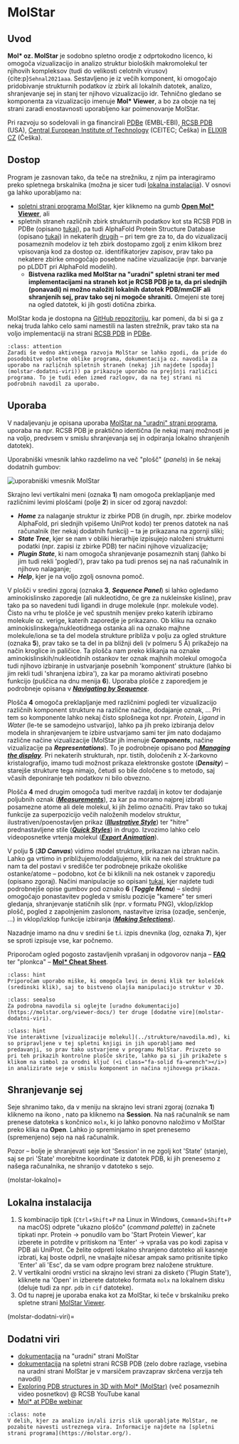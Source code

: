 # MolStar

## Uvod

**Mol\* oz. MolStar** je sodobno spletno orodje z odprtokodno licenco, ki omogoča vizualizacijo in analizo struktur bioloških makromolekul ter njihovih kompleksov (tudi do velikosti celotnih virusov) {cite:p}`Sehnal2021aaa`. Sestavljeno je iz večih komponent, ki omogočajo pridobivanje strukturnih podatkov iz zbirk ali lokalnih datotek, analizo, shranjevanje sej in stanj ter njihovo vizualizacijo idr. Tehnično gledano se komponenta za vizualizacijo imenuje **Mol\* Viewer**, a bo za oboje na tej strani zaradi enostavnosti uporabljeno kar poimenovanje MolStar.

Pri razvoju so sodelovali in ga financirali [PDBe](https://pdbe.org/) (EMBL-EBI), [RCSB PDB](https://rcsb.org/) (USA), [Central European Institute of Technology](https://ceitec.cz/) (CEITEC; Češka) in [ELIXIR CZ](https://www.elixir-czech.cz/services) (Češka).

## Dostop

Program je zasnovan tako, da teče na strežniku, z njim pa interagiramo preko spletnega brskalnika (možna je sicer tudi [lokalna instalacija](molstar-lokalno)). V osnovi ga lahko uporabljamo na:
- [spletni strani programa MolStar](https://molstar.org/), kjer kliknemo na gumb [**Open Mol\* Viewer**](https://molstar.org/viewer), ali
- spletnih straneh različnih zbirk strukturnih podatkov kot sta RCSB PDB in PDBe (opisano [tukaj](zbirke-eksperimentalne.md)), pa tudi AlphaFold Protein Structure Database (opisano [tukaj](modeli.md)) in nekaterih [drugih](https://molstar.org/viewer-docs/integrations/) – pri tem gre za to, da do vizualizacij posameznih modelov iz teh zbirk dostopamo zgolj z enim klikom brez vpisovanja kod za dostop oz. identifikatorjev zapisov, prav tako pa nekatere zbirke omogočajo posebne načine vizualizacije (npr. barvanje po pLDDT pri AlphaFold modelih).
  - **Bistvena razlika med MolStar na "uradni" spletni strani ter med implementacijami na straneh kot je RCSB PDB je ta, da pri slednjih (ponavadi) ni možno naložiti lokalnih datotek PDB/mmCIF ali shranjenih sej, prav tako sej ni mogoče shraniti.** Omejeni ste torej na ogled datotek, ki jih gosti dotična zbirka.

MolStar koda je dostopna na [GitHub repozitoriju](https://github.com/molstar), kar pomeni, da bi si ga z nekaj truda lahko celo sami namestili na lasten strežnik, prav tako sta na voljo implementaciji na strani [RCSB PDB](https://github.com/molstar/rcsb-molstar) in [PDBe](https://github.com/molstar/pdbe-molstar).

```{admonition} Razlike med navodili in dejanskim stanjem
:class: attention
Zaradi še vedno aktivnega razvoja MolStar se lahko zgodi, da pride do posodobitve spletne oblike programa, dokumentacija oz. navodila za uporabo na različnih spletnih straneh (nekaj jih najdete [spodaj](molstar-dodatni-viri)) pa prikazuje uporabo na prejšnji različici programa. To je tudi eden izmed razlogov, da na tej strani ni podrobnih navodil za uporabo.
```

## Uporaba

V nadaljevanju je opisana uporaba [MolStar na "uradni" strani programa](https://molstar.org/viewer), uporaba na npr. RCSB PDB je praktično identična (le nekaj manj možnosti je na voljo, predvsem v smislu shranjevanja sej in odpiranja lokalno shranjenih datotek).

Uporabniški vmesnik lahko razdelimo na več "plošč" (*panels*) in še nekaj dodatnih gumbov:

![uporabniški vmesnik MolStar](slike/molstar-vmesnik1.png)

Skrajno levi vertikalni meni (oznaka **1**) nam omogoča preklapljanje med različnimi levimi ploščami (polje **2**) in sicer od zgoraj navzdol:
- ***Home*** za nalaganje struktur iz zbirke PDB (in drugih, npr. zbirke modelov AlphaFold, pri slednjih vpišemo UniProt kodo) ter prenos datotek na naš računalnik (ter nekaj dodatnih funkcij) – ta je prikazana na zgornji sliki;
- ***State Tree***, kjer se nam v obliki hierarhije izpisujejo naloženi strukturni podatki (npr. zapisi iz zbirke PDB) ter načini njihove vizualizacije;
- ***Plugin State***, ki nam omogoča shranjevanje posameznih stanj (lahko bi jim tudi rekli 'pogledi'), prav tako pa tudi prenos sej na naš računalnik in njihovo nalaganje;
- ***Help***, kjer je na voljo zgolj osnovna pomoč.

V plošči v sredini zgoraj (oznaka **3**, ***Sequence Panel***) si lahko ogledamo aminokislinsko zaporedje (ali nukleotidno, če gre za nukleinske kisline), prav tako pa so navedeni tudi ligandi in druge molekule (npr. molekule vode). Čisto na vrhu te plošče je več spustnih menijev preko katerih izbiramo molekule oz. verige, katerih zaporedje je prikazano. Ob kliku na oznako aminokislinskega/nukleotidnega ostanka ali na oznako majhne molekule/iona se ta del modela strukture približa v polju za ogled strukture (oznaka **5**), prav tako se ta del in pa bližnji deli (v polmeru 5 Å) prikažejo na način kroglice in paličice. Ta plošča nam preko klikanja na oznake aminokislinskih/nukleotidnih ostankov ter oznak majhnih molekul omogoča tudi njihovo izbiranje in ustvarjanje posebnih 'komponent' strukture (lahko bi jim rekli tudi 'shranjena izbira'), za kar pa moramo aktivirati posebno funkcijo (puščica na dnu menija **6**). Uporaba plošče z zaporedjem je podrobneje opisana v [***Navigating by Sequence***](https://molstar.org/viewer-docs/navigating-by-sequence/).

Plošča **4** omogoča preklapljanje med različnimi pogledi ter vizualizacijo različnih komponent strukture na različne načine, dodajanje oznak, ... Pri tem so komponente lahko nekaj čisto splošnega kot npr. *Protein*, *Ligand* in *Water* (le-te se samodejno ustvarijo), lahko pa jih preko izbiranja delov modela in shranjevanjem te izbire ustvarjamo sami ter jim nato dodajamo različne načine vizualizacije (MolStar jih imenuje ***Components***, načine vizualizacije pa ***Representations***). To je podrobneje opisano pod [***Managing the display***](https://molstar.org/viewer-docs/managing-the-display/). Pri nekaterih strukturah, npr. tistih, določenih z X-žarkovno kristalografijo, imamo tudi možnost prikaza elektronske gostote (***Density***) – starejše strukture tega nimajo, četudi so bile določene s to metodo, saj včasih deponiranje teh podatkov ni bilo obvezno.

Plošča **4** med drugim omogoča tudi meritve razdalj in kotov ter dodajanje poljubnih oznak ([***Measurements***](https://molstar.org/viewer-docs/tips/measurements/)), za kar pa moramo najprej izbrati posamezne atome ali dele molekul, ki jih želimo označiti. Prav tako so tukaj funkcije za superpozicijo večih naloženih modelov struktur, ilustrativen/poenostavljen prikaz ([***Illustrative Style***](https://molstar.org/viewer-docs/tips/illustrative-style/)) ter "hitre" prednastavljene stile ([***Quick Styles***](https://molstar.org/viewer-docs/tips/quick-styles/)) in drugo. Izvozimo lahko celo videoposnetke vrtenja molekul ([***Export Animation***](https://molstar.org/viewer-docs/tips/movie-export/)).

V polju **5** (***3D Canvas***) vidimo model strukture, prikazan na izbran način. Lahko ga vrtimo in približujemo/oddaljujemo, klik na nek del strukture pa nam ta del postavi v središče ter podrobneje prikaže okoliške ostanke/atome – podobno, kot če bi kliknili na nek ostanek v zaporedju (opisano zgoraj). Načini manipulacije so opisani [tukaj](https://molstar.org/viewer-docs/), kjer najdete tudi podrobnejše opise gumbov pod oznako **6** (***Toggle Menu***) – slednji omogočajo ponastavitev pogleda v smislu pozicije "kamere" ter smeri gledanja, shranjevanje statičnih slik (npr. v formatu PNG), vklop/izklop plošč, pogled z zapolnjenim zaslonom, nastavitve izrisa (ozadje, senčenje, ...) in vklop/izklop funkcije izbiranja ([***Making Selections***](https://molstar.org/viewer-docs/making-selections/)).

Nazadnje imamo na dnu v sredini še t.i. izpis dnevnika (*log*, oznaka **7**), kjer se sproti izpisuje vse, kar počnemo.

Priporočam ogled pogosto zastavljenih vprašanj in odgovorov nanja – [**FAQ**](https://molstar.org/viewer-docs/faqs-scenarios/) ter "plonkca" – [**Mol\* Cheat Sheet**](https://molstar.org/viewer-docs/mol_-cheat-sheet/).

```{admonition} Miška
:class: hint
Priporočam uporabo miške, ki omogoča levi in desni klik ter kolešček (sredinski klik), saj to bistveno olajša manipulacijo struktur v 3D.
```

```{admonition} Podrobna navodila
:class: seealso
Za podrobna navodila si oglejte [uradno dokumentacijo](https://molstar.org/viewer-docs/) ter druge [dodatne vire](molstar-dodatni-viri).
```

```{admonition} Učite se iz primerov
:class: hint
Vse interaktivne [vizualizacije molekul](../strukture/navodila.md), ki so pripravljene v tej spletni knjigi in jih uporabljamo med predavanji, so prav tako ustvarjene v programu MolStar. Privzeto so pri teh prikazih kontrolne plošče skrite, lahko pa si jih prikažete s klikom na simbol za orodni ključ (<i class="fa-solid fa-wrench"></i>) in analizirate seje v smislu komponent in načina njihovega prikaza.
```

## Shranjevanje sej

Seje shranimo tako, da v meniju na skrajno levi strani zgoraj (oznaka **1**) kliknemo na ikono <i class="fa-solid fa-floppy-disk"></i>, nato pa kliknemo na **Session**. Na naš računalnik se nam prenese datoteka s končnico `molx`, ki jo lahko ponovno naložimo v MolStar preko klika na **Open**. Lahko jo spreminjamo in spet prenesemo (spremenjeno) sejo na naš računalnik.

Pozor – bolje je shranjevati seje kot 'Session' in ne zgolj kot 'State' (stanje), saj se pri 'State' morebitne koordinate iz datotek PDB, ki jih prenesemo z našega računalnika, ne shranijo v datoteko s sejo.

(molstar-lokalno)=
## Lokalna instalacija
1. S kombinacijo tipk (`Ctrl`+`Shift`+`P` na Linux in Windows, `Command`+`Shift`+`P` na macOS) odprete "ukazno ploščo" (*command palette*) in začnete tipkati npr. Protein $\rightarrow$ ponudilo vam bo 'Start Protein Viewer', kar izberete in potrdite v pritiskom na 'Enter' $\rightarrow$ vpraša vas po kodi zapisa v PDB ali UniProt. Če želite odpreti lokalno shranjeno datoteko ali kasneje izbrati, kaj boste odprli, ne vnašajte ničesar ampak samo pritisnite tipko 'Enter' ali 'Esc', da se vam odpre program brez naložene strukture.
2. V vertikalni orodni vrstici na skrajno levi strani za disketo ('Plugin State'), kliknete na 'Open' in izberete datoteko formata `molx` na lokalnem disku (deluje tudi za npr. `pdb` in `cif` datoteke).
3. Od tu naprej je uporaba enaka kot za MolStar, ki teče v brskalniku preko spletne strani [MolStar Viewer](https://molstar.org/viewer/).


(molstar-dodatni-viri)=
## Dodatni viri
- [dokumentacija](https://molstar.org/viewer-docs/) na "uradni" strani MolStar
- [dokumentacija](https://www.rcsb.org/docs/3d-viewers/mol*/getting-started) na spletni strani RCSB PDB (zelo dobre razlage, vsebina na uradni strani MolStar je v marsičem pravzaprav skrčena verzija teh navodil)
- [Exploring PDB structures in 3D with Mol\* (MolStar)](https://www.youtube.com/playlist?list=PLHib7JgKNUUeG1kMKLMtWwds-pIvvf4iU) (več posameznih video posnetkov) @ RCSB YouTube kanal
- [Mol\* at PDBe webinar](https://www.youtube.com/watch?v=Yv2dApiymxY)

```{admonition} Citiranje
:class: note
V delih, kjer za analizo in/ali izris slik uporabljate MolStar, ne pozabite navesti ustreznega vira. Informacije najdete na [spletni strani programa](https://molstar.org/).
```